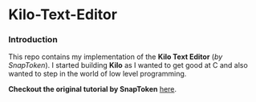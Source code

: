# Kilo-Text-Editor

### Introduction
This repo contains my implementation of the **Kilo Text Editor** (*by SnapToken*). I started building **Kilo** as I wanted to get good at C and also wanted to step in the world of low level programming.


**Checkout the original tutorial by SnapToken** [here](https://viewsourcecode.org/snaptoken/kilo/index.html).
